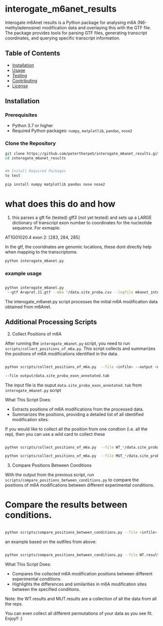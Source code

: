 # interogate_m6anet_results


Interogate m6Anet results is a Python package for analysing m6A (N6-methyladenosine) modification data and overlaying this with the GTF file. The package provides tools for parsing GTF files, generating transcript coordinates, and querying specific transcript information.

## Table of Contents

- [Installation](#installation)
- [Usage](#usage)
- [Testing](#testing)
- [Contributing](#contributing)
- [License](#license)

## Installation

### Prerequisites

- Python 3.7 or higher
- Required Python packages: `numpy`, `matplotlib`, `pandas`, `nose2`

### Clone the Repository

```bash
git clone https://github.com/peterthorpe5/interogate_m6anet_results.git
cd interogate_m6anet_results


## Install Required Packages
to test

pip install numpy matplotlib pandas nose nose2

```

# what does this do and how

1) this parses a gft fie (tested) gff3 (not yet tested) and sets up a LARGE dictionary of transcript exon number to
coordinates for the nucleotide sequence.  For exmaple:

AT1G01020.4 exon 2: [283, 284, 285]

In the gtf, the cooridnates are genomic locations, these dont directly help when mapping to the transcriptome. 

```bash
python interogate_m6anet.py

```

### example usage 

```bash

python interogate_m6anet.py 
 --gtf Araprot.11.gtf --m6a */data.site_proba.csv --logfile m6anet_interogator.logfile

```
   The interogate_m6anet.py script processes the initial m6A modification data obtained from m6Anet.

## Additional Processing Scripts


 2) Collect Positions of m6A

After running the `interogate_m6anet.py` script, you need to run `scripts/collect_positions_of_m6a.py`. This script collects and summarizes the positions of m6A modifications identified in the data.

```bash

python scripts/collect_positions_of_m6a.py  --file <infile> --output <name>

--file output/data.site_proba_exon_annotated.tab
```

The input file is the ouput  `data.site_proba_exon_annotated.tab` from  `interogate_m6anet.py` script 

What This Script Does:

-   Extracts positions of m6A modifications from the processed data.
-   Summarizes the positions, providing a detailed list of all identified modification sites.

If you would like to collect all the position from one condtion (i.e. all the rep), then you can use a wild card to collect these

```bash

python scripts/collect_positions_of_m6a.py  --file WT_*/data.site_proba_exon_annotated.tab --output WT.results

python scripts/collect_positions_of_m6a.py  --file MUT_*/data.site_proba_exon_annotated.tab --output MUT.results
```

3) Compare Positions Between Conditions

With the output from the previous script, run `scripts/compare_positions_between_conditions.py` to compare the positions of m6A modifications between different experimental conditions.

# Compare the results between conditions. 

```bash

python scripts/compare_positions_between_conditions.py --file <infile> --output <name>

```

an example based on the outfiles from above:

```bash

python scripts/compare_positions_between_conditions.py --file WT.results MUT.results --output WT_vs_MUT

```

What This Script Does:

- Compares the collected m6A modification positions between different experimental conditions.
- Highlights the differences and similarities in m6A modification sites between the specified conditions.

Note: the WT.results and MUT.results are a collection of all the data from all the reps. 

You can even collect all different permutations of your data as you see fit. Enjoy!! :) 

